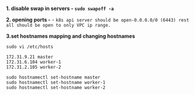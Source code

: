 
**1. disable swap in servers - `sudo swapoff -a `**


**2. opening ports -** - `k8s api server should be open-0.0.0.0/0 (6443) rest all should be open to only VPC ip range.`

**3.set hostnames mapping and changing hostnames**

`sudo vi /etc/hosts`
```
172.31.9.21 master
172.31.6.104 worker-1
172.31.2.105 worker-2
```
```
sudo hostnamectl set-hostname master
sudo hostnamectl set-hostname worker-1
sudo hostnamectl set-hostname worker-2
```

